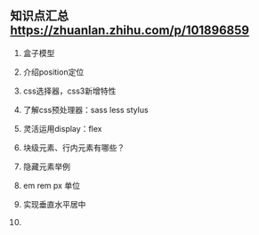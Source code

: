 ## 知识点汇总 https://zhuanlan.zhihu.com/p/101896859
1. 盒子模型

2. 介绍position定位

3. css选择器，css3新增特性

4. 了解css预处理器：sass less stylus

5. 灵活运用display：flex

6. 块级元素、行内元素有哪些？

7. 隐藏元素举例

8. em rem px 单位

9. 实现垂直水平居中

10. 